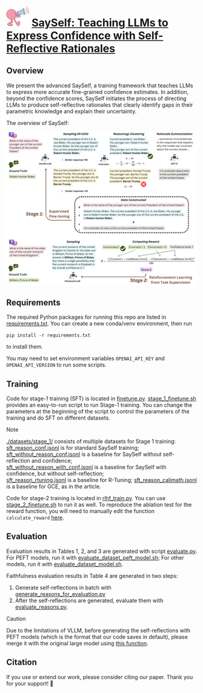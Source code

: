 # <img src="./figures/icon.png" width="60" height="auto" alt="SaySelf logo"> [SaySelf: Teaching LLMs to Express Confidence with Self-Reflective Rationales]()


## Overview
We present the advanced SaySelf, a training framework that teaches LLMs to express more accurate fine-grained confidence estimates. In addition, beyond the confidence scores, SaySelf initiates the process of directing LLMs to produce self-reflective rationales that clearly identify gaps in their parametric knowledge and explain their uncertainty. 



The overview of SaySelf:

![SaySelf Approach](./figures/approach.png)

## Requirements
The required Python packages for running this repo are listed in [requirements.txt](./requirements.txt). You can create a new conda/venv environment, then run
```shell
pip install -r requirements.txt
```
to install them.

You may need to set environment variables `OPENAI_API_KEY` and `OPENAI_API_VERSION` to run some scripts.

## Training
Code for stage-1 training (SFT) is located in [finetune.py](./training/finetune.py). [stage_1_finetune.sh](./training/stage_1_finetune.sh) provides an easy-to-run script to run Stage-1 training. You can change the parameters at the beginning of the script to control the parameters of the training and do SFT on different datasets.

> [!NOTE]  
> [./datasets/stage_1/](./datasets/stage_1/) consists of multiple datasets for Stage 1 training: \
> [sft_reason_conf.jsonl](./datasets/stage_1/sft_reason_conf.jsonl) is for standard SaySelf training; \
> [sft_without_reason_conf.jsonl](./datasets/stage_1/sft_without_reason_conf.jsonl) is a baseline for SaySelf without self-reflection and confidence; \
> [sft_without_reason_with_conf.jsonl](./datasets/stage_1/sft_without_reason_with_conf.jsonl) is a baseline for SaySelf with confidence, but without self-reflection; \
> [sft_reason_rtuning.jsonl](./datasets/stage_1/sft_reason_rtuning.jsonl) is a baseline for R-Tuning;
> [sft_reason_calimath.jsonl](./datasets/stage_1/sft_reason_calimath.jsonl) is a baseline for GCE, as in the article.

Code for stage-2 training is located in [rlhf_train.py](./training/rlhf_train.py). You can use [stage_2_finetune.sh](./training/stage_2_finetune.sh) to run it as well. To reproduce the ablation test for the reward function, you will need to manually edit the function `calculate_reward` [here](./utils/utils.py).

## Evaluation
Evaluation results in Tables 1, 2, and 3 are generated with script [evaluate.py](./evaluation/evaluate.py). For PEFT models, run it with [evaluate_dataset_peft_model.sh](./evaluation/evaluate_dataset_peft_model.sh); For other models, run it with [evaluate_dataset_model.sh](./evaluation/evaluate_dataset_model.sh).

Faithfulness evaluation results in Table 4 are generated in two steps:
1. Generate self-reflections in batch with [generate_reasons_for_evaluation.py](./evaluation/generate_reasons_for_evaluation.py)
2. After the self-reflections are generated, evaluate them with [evaluate_reasons.py](./evaluation/evaluate.py). 

> [!CAUTION]
> Due to the limitations of VLLM, before generating the self-reflections with PEFT models (which is the format that our code saves in default), please merge it with the original large model using [this function](https://huggingface.co/docs/peft/v0.6.2/en/package_reference/tuners#peft.LoraModel.merge_and_unload). 

## Citation
If you use or extend our work, please consider citing our paper. Thank you for your support! 🥰
